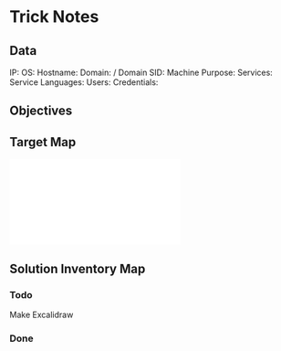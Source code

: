 # Trick Notes

## Data 

IP: 
OS:
Hostname:
Domain:  / Domain SID:
Machine Purpose: 
Services:
Service Languages:
Users:
Credentials:

## Objectives

## Target Map

![](Trick-map.excalidraw.md)

## Solution Inventory Map


### Todo 

Make Excalidraw

### Done
      

